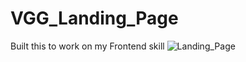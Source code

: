 # VGG_Landing_Page
Built this to work on my Frontend skill
![Landing_Page](https://i.ibb.co/M1jdKsk/vgg-landing-page.png")
